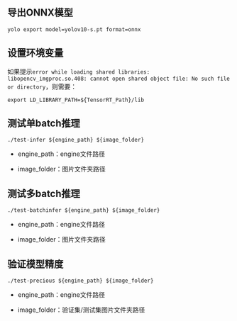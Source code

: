 <!--
 * @FilePath: /jack/bt_alg_api/cv_detection/nvidia/test-yolov10/test-yolov10-trt/readme.md
 * @Copyright: 无锡宝通智能科技股份有限公司
 * @Author: jiajunjie@boton-tech.com
 * @LastEditTime: 2025-02-20 13:30:32
-->

## 导出ONNX模型

```
yolo export model=yolov10-s.pt format=onnx
```

## 设置环境变量

如果提示`error while loading shared libraries: libopencv_imgproc.so.408: cannot open shared object file: No such file or directory`，则需要：

```
export LD_LIBRARY_PATH=${TensorRT_Path}/lib
```

## 测试单batch推理

```
./test-infer ${engine_path} ${image_folder}
```

- engine_path：engine文件路径

- image_folder：图片文件夹路径

## 测试多batch推理

```
./test-batchinfer ${engine_path} ${image_folder}
```

- engine_path：engine文件路径

- image_folder：图片文件夹路径

## 验证模型精度

```
./test-precious ${engine_path} ${image_folder}
```

- engine_path：engine文件路径

- image_folder：验证集/测试集图片文件夹路径